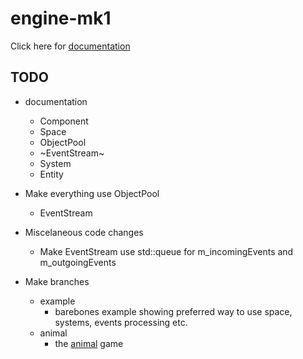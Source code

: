 # engine-mk1
Click here for [documentation](https://razaron.github.io/engine-mk1/ "Documentation")
## TODO
- documentation
    - Component
    - Space
    - ObjectPool
    - ~EventStream~
    - System
    - Entity
    
- Make everything use ObjectPool
    - EventStream
    
- Miscelaneous code changes
    - Make EventStream use std::queue for m_incomingEvents and m_outgoingEvents
    
- Make branches
    - example
        - barebones example showing preferred way to use space, systems, events processing etc.
    - animal
        - the [animal](https://trello.com/b/tYrgDzDo/animal-v1 "Trello") game
